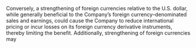 Conversely, a strengthening of foreign currencies relative to the U.S. dollar, while generally beneficial to the Company’s foreign
currency–denominated  sales  and  earnings,  could  cause  the  Company  to  reduce  international  pricing  or  incur  losses  on  its
foreign  currency  derivative  instruments,  thereby  limiting  the  benefit.  Additionally,  strengthening  of  foreign  currencies  may